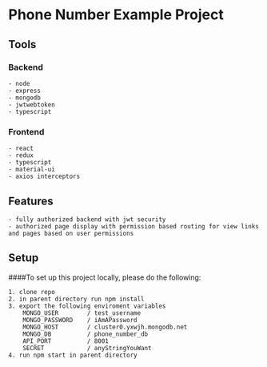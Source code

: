 # Phone Number Example Project

## Tools
### Backend
    - node
    - express
    - mongodb
    - jwtwebtoken
    - typescript
### Frontend
    - react
    - redux
    - typescript
    - material-ui
    - axios interceptors

## Features
    - fully authorized backend with jwt security
    - authorized page display with permission based routing for view links and pages based on user permissions


## Setup

####To set up this project locally, please do the following:

    1. clone repo
    2. in parent directory run npm install
    3. export the following enviroment variables
        MONGO_USER        / test_username
        MONGO_PASSWORD    / iAmAPassword
        MONGO_HOST        / cluster0.yxwjh.mongodb.net
        MONGO_DB          / phone_number_db
        API_PORT          / 8001
        SECRET            / anyStringYouWant
    4. run npm start in parent directory
